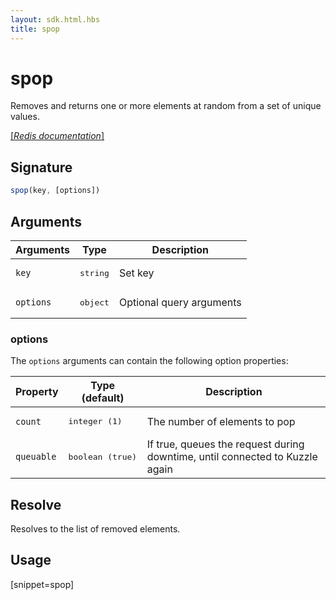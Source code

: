 ```yaml
---
layout: sdk.html.hbs
title: spop
---
```


# spop

Removes and returns one or more elements at random from a set of unique values. 

[[_Redis documentation_]](https://redis.io/commands/spop)

## Signature

```js
spop(key, [options])
```

## Arguments

| Arguments    | Type    | Description |
|--------------|---------|-------------|
| `key` | <pre>string</pre> | Set key |
| ``options`` | <pre>object</pre> | Optional query arguments |

### options

The `options` arguments can contain the following option properties:

| Property   | Type (default)   | Description                       |
| ---------- | ------- | --------------------------------- |
| `count` | <pre>integer (1)</pre> | The number of elements to pop |
| `queuable` | <pre>boolean (true)</pre> | If true, queues the request during downtime, until connected to Kuzzle again |

## Resolve

Resolves to the list of removed elements.

## Usage

[snippet=spop]
